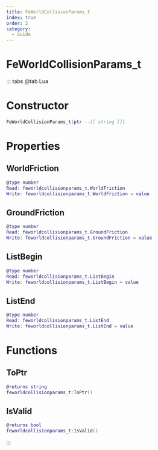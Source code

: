 ```yaml
---
title: FeWorldCollisionParams_t
index: true
order: 2
category:
  - Guide
---
```


# FeWorldCollisionParams_t

::: tabs
@tab Lua
# Constructor
```lua
FeWorldCollisionParams_t(ptr --[[ string ]])
```
# Properties
## WorldFriction 
```lua
@type number
Read: feworldcollisionparams_t.WorldFriction
Write: feworldcollisionparams_t.WorldFriction = value
```
## GroundFriction 
```lua
@type number
Read: feworldcollisionparams_t.GroundFriction
Write: feworldcollisionparams_t.GroundFriction = value
```
## ListBegin 
```lua
@type number
Read: feworldcollisionparams_t.ListBegin
Write: feworldcollisionparams_t.ListBegin = value
```
## ListEnd 
```lua
@type number
Read: feworldcollisionparams_t.ListEnd
Write: feworldcollisionparams_t.ListEnd = value
```
# Functions
## ToPtr
```lua
@returns string
feworldcollisionparams_t:ToPtr()
```
## IsValid
```lua
@returns bool
feworldcollisionparams_t:IsValid()
```

:::